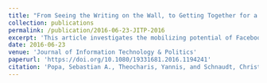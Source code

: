 ```yaml
---
title: "From Seeing the Writing on the Wall, to Getting Together for a Bowl: Direct and Compensating Effects of Facebook Use on Offline Associational Membership (peer-reviewed article)"
collection: publications
permalink: /publication/2016-06-23-JITP-2016
excerpt: 'This article investigates the mobilizing potential of Facebook use for offline involvement in voluntary associations using a probabilistic sample of German respondents.'
date: 2016-06-23
venue: 'Journal of Information Technology & Politics'
paperurl: 'https://doi.org/10.1080/19331681.2016.1194241'
citation: 'Popa, Sebastian A., Theocharis, Yannis, and Schnaudt, Christian (2016). &quot;From Seeing the Writing on the Wall, to Getting Together for a Bowl: Direct and Compensating Effects of Facebook Use on Offline Associational Membership.&quot; <i>Journal of Information Technology & Politics</i> 13(3), 222-238.'
---
```

